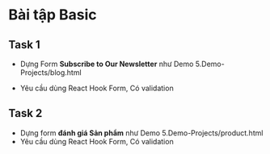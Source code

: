 # Bài tập Basic

## Task 1

- Dựng Form **Subscribe to Our Newsletter** như Demo 5.Demo-Projects/blog.html

- Yêu cầu dùng React Hook Form, Có validation


## Task 2

- Dựng form **đánh giá Sản phẩm** như Demo 5.Demo-Projects/product.html
- Yêu cầu dùng React Hook Form, Có validation
